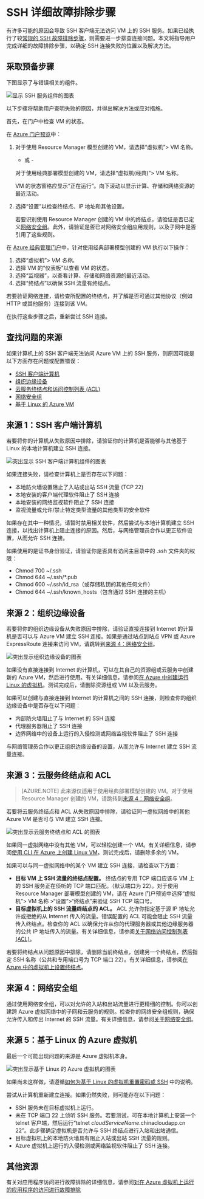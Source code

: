 <properties
    pageTitle="Azure VM 的详细 SSH 故障排除 | Azure"
    description="对 Azure 虚拟机连接问题进行较详细 SSH 故障排除的步骤"
    keywords="ssh 连接被拒绝,ssh 错误,azure ssh,SSH 连接失败"
    services="virtual-machines-linux"
    documentationcenter=""
    author="iainfoulds"
    manager="timlt"
    editor=""
    tags="top-support-issue,azure-service-management,azure-resource-manager" />
<tags
    ms.assetid="b8e8be5f-e8a6-489d-9922-9df8de32e839"
    ms.service="virtual-machines-linux"
    ms.workload="infrastructure-services"
    ms.tgt_pltfrm="vm-linux"
    ms.devlang="na"
    ms.topic="support-article"
    ms.date="11/28/2016"
    wacn.date="01/20/2017"
    ms.author="iainfou" />  


# SSH 详细故障排除步骤
有许多可能的原因会导致 SSH 客户端无法访问 VM 上的 SSH 服务。如果已经执行了较[常规的 SSH 故障排除步骤](/documentation/articles/virtual-machines-linux-troubleshoot-ssh-connection/)，则需要进一步排查连接问题。本文将指导用户完成详细的故障排除步骤，以确定 SSH 连接失败的位置以及解决方法。

## 采取预备步骤
下图显示了与错误相关的组件。

![显示 SSH 服务组件的图表](./media/virtual-machines-linux-detailed-troubleshoot-ssh-connection/ssh-tshoot1.png)  


以下步骤将帮助用户查明失败的原因，并得出解决方法或应对措施。

首先，在门户中检查 VM 的状态。

在 [Azure 门户预览](https://portal.azure.cn)中：

1. 对于使用 Resource Manager 模型创建的 VM，请选择“虚拟机”> VM 名称。
   
    - 或 -
   
    对于使用经典部署模型创建的 VM，请选择“虚拟机(经典)”> VM 名称。
   
    VM 的状态窗格应显示“正在运行”。向下滚动以显示计算、存储和网络资源的最近活动。

2. 选择“设置”以检查终结点、IP 地址和其他设置。
   
    若要识别使用 Resource Manager 创建的 VM 中的终结点，请验证是否已定义[网络安全组](/documentation/articles/virtual-networks-nsg/)。此外，请验证是否已对网络安全组应用规则，以及子网中是否引用了这些规则。

在 [Azure 经典管理门户](https://manage.windowsazure.cn)中，针对使用经典部署模型创建的 VM 执行以下操作：

1. 选择“虚拟机”> *VM 名称*。
2. 选择 VM 的“仪表板”以查看 VM 的状态。
3. 选择“监视器”，以查看计算、存储和网络资源的最近活动。
4. 选择“终结点”以确保 SSH 流量有终结点。

若要验证网络连接，请检查所配置的终结点，并了解是否可通过其他协议（例如 HTTP 或其他服务）连接到该 VM。

在执行这些步骤之后，重新尝试 SSH 连接。

## 查找问题的来源
如果计算机上的 SSH 客户端无法访问 Azure VM 上的 SSH 服务，则原因可能是以下方面存在问题或配置错误：

* [SSH 客户端计算机](#source-1-ssh-client-computer)
* [组织边缘设备](#source-2-organization-edge-device)
* [云服务终结点和访问控制列表 (ACL)](#source-3-cloud-service-endpoint-and-acl)
* [网络安全组](#source-4-network-security-groups)
* [基于 Linux 的 Azure VM](#source-5-linux-based-azure-virtual-machine)

## <a name="source-1-ssh-client-computer"></a> 来源 1：SSH 客户端计算机
若要将你的计算机从失败原因中排除，请验证你的计算机是否能够与其他基于 Linux 的本地计算机建立 SSH 连接。

![突出显示 SSH 客户端计算机组件的图表](./media/virtual-machines-linux-detailed-troubleshoot-ssh-connection/ssh-tshoot2.png)  


如果连接失败，请检查计算机上是否存在以下问题：

* 本地防火墙设置阻止了入站或出站 SSH 流量 (TCP 22)
* 本地安装的客户端代理软件阻止了 SSH 连接
* 本地安装的网络监视软件阻止了 SSH 连接
* 监视流量或允许/禁止特定类型流量的其他类型的安全软件

如果存在其中一种情况，请暂时禁用相关软件，然后尝试与本地计算机建立 SSH 连接，以找出计算机上阻止连接的原因。然后，与网络管理员合作以更正软件设置，从而允许 SSH 连接。

如果使用的是证书身份验证，请验证你是否具有访问主目录中的 .ssh 文件夹的权限：

* Chmod 700 ~/.ssh
* Chmod 644 ~/.ssh/*.pub
* Chmod 600 ~/.ssh/id\_rsa（或存储私钥的其他任何文件）
* Chmod 644 ~/.ssh/known\_hosts（包含通过 SSH 连接的主机）

## <a name="source-2-organization-edge-device"></a> 来源 2：组织边缘设备
若要将你的组织边缘设备从失败原因中排除，请验证直接连接到 Internet 的计算机是否可以与 Azure VM 建立 SSH 连接。如果是通过站点到站点 VPN 或 Azure ExpressRoute 连接来访问 VM，请跳转到[来源 4：网络安全组](#nsg)。

![突出显示组织边缘设备的图表](./media/virtual-machines-linux-detailed-troubleshoot-ssh-connection/ssh-tshoot3.png)  


如果没有直接连接到 Internet 的计算机，可以在其自己的资源组或云服务中创建新的 Azure VM，然后进行使用。有关详细信息，请参阅[在 Azure 中创建运行 Linux 的虚拟机](/documentation/articles/virtual-machines-linux-quick-create-cli/)。测试完成后，请删除资源组或 VM 以及云服务。

如果可以创建与直接连接到 Internet 的计算机之间的 SSH 连接，则检查你的组织边缘设备中是否存在以下问题：

* 内部防火墙阻止了与 Internet 的 SSH 连接
* 代理服务器阻止了 SSH 连接
* 边界网络中的设备上运行的入侵检测或网络监视软件阻止了 SSH 连接

与网络管理员合作以更正组织边缘设备的设置，从而允许与 Internet 建立 SSH 流量连接。

## <a name="source-3-cloud-service-endpoint-and-acl"></a>来源 3：云服务终结点和 ACL
> [AZURE.NOTE]
此来源仅适用于使用经典部署模型创建的 VM。对于使用 Resource Manager 创建的 VM，请跳转到[来源 4：网络安全组](#nsg)。

若要将云服务终结点和 ACL 从失败原因中排除，请验证同一虚拟网络中的其他 Azure VM 是否可与 VM 建立 SSH 连接。

![突出显示云服务终结点和 ACL 的图表](./media/virtual-machines-linux-detailed-troubleshoot-ssh-connection/ssh-tshoot4.png)  


如果同一虚拟网络中没有其他 VM，可以轻松创建一个 VM。有关详细信息，请参阅[使用 CLI 在 Azure 上创建 Linux VM](/documentation/articles/virtual-machines-linux-quick-create-cli/)。测试完成后，请删除多余的 VM。

如果可以与同一虚拟网络中的某个 VM 建立 SSH 连接，请检查以下方面：

* **目标 VM 上 SSH 流量的终结点配置。** 终结点的专用 TCP 端口应该与 VM 上的 SSH 服务正在侦听的 TCP 端口匹配。（默认端口为 22）。对于使用 Resource Manager 部署模型创建的 VM，请在 Azure 门户预览中选择“虚拟机”> VM 名称 >“设置”>“终结点”来验证 SSH TCP 端口号。
* **目标虚拟机上的 SSH 流量终结点的 ACL。** ACL 允许你指定基于源 IP 地址允许或拒绝的从 Internet 传入的流量。错误配置的 ACL 可能会阻止 SSH 流量传入终结点。检查你的 ACL 以确保允许从你的代理服务器或其他边缘服务器的公共 IP 地址传入的流量。有关详细信息，请参阅[关于网络访问控制列表 (ACL)](/documentation/articles/virtual-networks-acl/)。

若要将终结点从问题原因中排除，请删除当前终结点，创建另一个终结点，然后指定 SSH 名称（公共和专用端口号为 TCP 端口 22）。有关详细信息，请参阅[在 Azure 中的虚拟机上设置终结点](/documentation/articles/virtual-machines-windows-classic-setup-endpoints/)。

## <a id="nsg" name="source-4-network-security-groups"></a> 来源 4：网络安全组
通过使用网络安全组，可以对允许的入站和出站流量进行更精细的控制。你可以创建跨 Azure 虚拟网络中的子网和云服务的规则。检查你的网络安全组规则，确保允许传入和传出 Internet 的 SSH 流量。有关详细信息，请参阅[关于网络安全组](/documentation/articles/virtual-networks-nsg/)。

## <a name="source-5-linux-based-azure-virtual-machine"></a> 来源 5：基于 Linux 的 Azure 虚拟机
最后一个可能出现问题的来源是 Azure 虚拟机本身。

![突出显示基于 Linux 的 Azure 虚拟机的图表](./media/virtual-machines-linux-detailed-troubleshoot-ssh-connection/ssh-tshoot5.png)  


如果尚未这样做，请遵循[如何为基于 Linux 的虚拟机重置密码或 SSH](/documentation/articles/virtual-machines-linux-classic-reset-access/) 中的说明。

尝试从计算机重新建立连接。如果仍然失败，则可能存在以下问题：

* SSH 服务未在目标虚拟机上运行。
* 未在 TCP 端口 22 上侦听 SSH 服务。若要测试，可在本地计算机上安装一个 telnet 客户端，然后运行“telnet *cloudServiceName*.chinacloudapp.cn 22”。此步骤确定虚拟机是否允许与 SSH 终结点进行入站和出站通信。
* 目标虚拟机上的本地防火墙具有阻止入站或出站 SSH 流量的规则。
* Azure 虚拟机上运行的入侵检测或网络监视软件阻止了 SSH 连接。

## 其他资源
有关对应用程序访问进行故障排除的详细信息，请参阅[对在 Azure 虚拟机上运行的应用程序的访问进行故障排除](/documentation/articles/virtual-machines-linux-troubleshoot-app-connection/)

<!---HONumber=Mooncake_0116_2017-->
<!--Update_Description: update meta properties & wording update-->